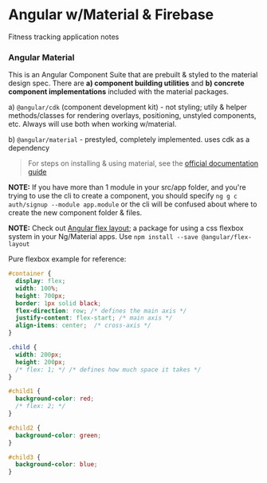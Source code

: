 # Angular w/Material & Firebase

Fitness tracking application notes

### Angular Material

This is an Angular Component Suite that are prebuilt & styled to the material design spec. There are **a) component building utilities** and **b) concrete component implementations** included with the material packages.

a) `@angular/cdk` (component development kit) - not styling; utily & helper methods/classes for rendering overlays, positioning, unstyled components, etc. Always will use both when working w/material.

b) `@angular/material` - prestyled, completely implemented. uses cdk as a dependency

> For steps on installing & using material, see the [official documentation guide](https://material.angular.io/guide/getting-started)

**NOTE:** If you have more than 1 module in your src/app folder, and you're trying to use the cli to create a component, you should specify `ng g c auth/signup --module app.module` or the cli will be confused about where to create the new component folder & files.

**NOTE:** Check out [Angular flex layout](https://github.com/angular/flex-layout); a package for using a css flexbox system in your Ng/Material apps. Use `npm install --save @angular/flex-layout`

Pure flexbox example for reference:

```css
#container {
  display: flex;
  width: 100%;
  height: 700px;
  border: 1px solid black;
  flex-direction: row; /* defines the main axis */
  justify-content: flex-start; /* main axis */
  align-items: center;  /* cross-axis */
}

.child {
  width: 200px;
  height: 200px;
  /* flex: 1; */ /* defines how much space it takes */
}

#child1 {
  background-color: red;
  /* flex: 2; */
}

#child2 {
  background-color: green;
}

#child3 {
  background-color: blue;
}
```






